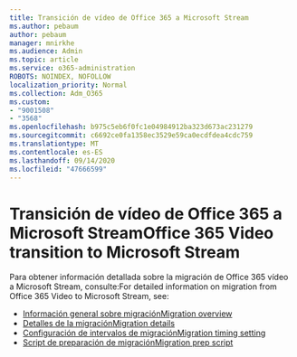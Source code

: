 ```yaml
---
title: Transición de vídeo de Office 365 a Microsoft Stream
ms.author: pebaum
author: pebaum
manager: mnirkhe
ms.audience: Admin
ms.topic: article
ms.service: o365-administration
ROBOTS: NOINDEX, NOFOLLOW
localization_priority: Normal
ms.collection: Adm_O365
ms.custom:
- "9001508"
- "3568"
ms.openlocfilehash: b975c5eb6f0fc1e04984912ba323d673ac231279
ms.sourcegitcommit: c6692ce0fa1358ec3529e59ca0ecdfdea4cdc759
ms.translationtype: MT
ms.contentlocale: es-ES
ms.lasthandoff: 09/14/2020
ms.locfileid: "47666599"
---
```

# <a name="office-365-video-transition-to-microsoft-stream"></a><span data-ttu-id="d1d11-102">Transición de vídeo de Office 365 a Microsoft Stream</span><span class="sxs-lookup"><span data-stu-id="d1d11-102">Office 365 Video transition to Microsoft Stream</span></span>

<span data-ttu-id="d1d11-103">Para obtener información detallada sobre la migración de Office 365 vídeo a Microsoft Stream, consulte:</span><span class="sxs-lookup"><span data-stu-id="d1d11-103">For detailed information on migration from Office 365 Video to Microsoft Stream, see:</span></span>

- [<span data-ttu-id="d1d11-104">Información general sobre migración</span><span class="sxs-lookup"><span data-stu-id="d1d11-104">Migration overview</span></span>](https://docs.microsoft.com/stream/migrate-from-office-365)
- [<span data-ttu-id="d1d11-105">Detalles de la migración</span><span class="sxs-lookup"><span data-stu-id="d1d11-105">Migration details</span></span>](https://docs.microsoft.com/stream/migration-experience)
- [<span data-ttu-id="d1d11-106">Configuración de intervalos de migración</span><span class="sxs-lookup"><span data-stu-id="d1d11-106">Migration timing setting</span></span>](https://docs.microsoft.com/stream/migration-o365video-timing-setting)
- [<span data-ttu-id="d1d11-107">Script de preparación de migración</span><span class="sxs-lookup"><span data-stu-id="d1d11-107">Migration prep script</span></span>](https://docs.microsoft.com/stream/migration-o365video-prep)
